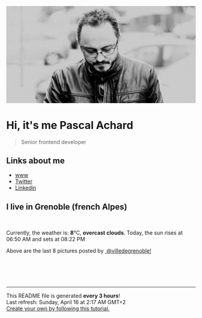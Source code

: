 ![Pascal Achard](./images/photo-pascal-achard.jpg)
# Hi, it's me Pascal Achard
> Senior frontend developer

## Links about me
- [www](https://www.pascal-achard.com)
- [Twitter](https://twitter.com/botmaster)
- [Linkedin](http://www.linkedin.com/in/pascal-achard)


## I live in Grenoble (french Alpes)
<img src="https://openweathermap.org/img/wn/04n@2x.png" alt="">

Currently, the weather is: **8**°C, **overcast clouds**.
Today, the sun rises at 06:50 AM and sets at 08:22 PM

Above are the last 8 pictures posted by <a href="https://www.instagram.com/villedegrenoble/" target="_blank"><img alt="" src="https://upload.wikimedia.org/wikipedia/commons/thumb/e/e7/Instagram_logo_2016.svg/1024px-Instagram_logo_2016.svg.png" width="20"/> @villedegrenoble!</a>

<p style="display: flex; flex-wrap: wrap; gap: 20px;">
        <img src="https://cdn1.picuki.com/hosted-by-instagram/q/0exhNuNYnjBcaS3SYdxKjf8K2fRyWg9SZ60STLepjSVmIR1vLHOapZA0mpCl6yRxIwVgFDeSYzxk5YoqWFhUCj14OUfaS7OBSThV6q+fXe3N0TNg8pBllrwyLXIYZnav9sskUgmYdSgIGaYDG7uo%7C%7CeoX%7C%7C+Xucj4Doy2aMrET9zJBpY6uSKVKz8B13bHR1Bv9vdBhYgJE8VQpMBQ7odLUvj8ESLn8Nc8n6PM5RbMCg8kW%7C%7C+7piSS1X24ldihBGTOguYrVwr9T1WXXejYH9GmkGodiC3Uy13yT5EY+k7R2o7yoMrIr3Po17IH8aVchWmdKhjVPsdK+lCGQPy38mUxanjCD%7C%7CZK3UPcciJHXE%7C%7CqHYILk+nbIX4uTE+plZ1RaM%7C%7CTOf3rQONmUM%7C%7CxLvblKMqBrhn%7C%7Cz%7C%7CwPgIuSn+kEiIhEMvDqIM4F5R6DNl%7C%7CqmoXY=.jpeg" alt="" width="200"/>
        <img src="https://cdn1.picuki.com/hosted-by-instagram/q/0exhNuNYnjBcaS3SYdxKjf8K2fRyWg9SZ60STLepjSVmIR1vLHOapZA0mpCj4yRwKwVlASuRYzxk5YsrWVRSAz17OEbfS7CJRD5Q76WeUOqqvD1l855jnbwxJXIYYH6q9MItU2CpNWwSDv5PHL%7C%7Clo7gX5vnmbCgCpDOMM7ZCyQlWotfpUrJy9ZRxt52U1h+189JldHt1%7C%7CGgeLF11sd7VpC4PUuC9Psl19uwlCLQIhM4L+PvvnDe5HCMpdGM4KD6chYjAi7NS1XWuSzs7xG6vRPQYC1s1pga2gwE4oa0WxbqUY9xXn%7C%7Cs8vP32Z0M2eWlghTVPsbX7lCDPNTfkigVdyz2DkoyQdN0PpLTzFsKlQN%7C%7CD7x7TQIXvNa90blgBI9b+axKEBcOxKu96kt5rS896%7C%7C1+itgm4KeagjzAnXRAfxQuFD61jSvnAlPzx8CTR.jpeg" alt="" width="200"/>
        <img src="https://cdn1.picuki.com/hosted-by-instagram/q/0exhNuNYnjBcaS3SYdxKjf8K2fRyWg9SZ60STLepjSVmIR1vLHOapZA0mpCl6yRxIwVgFDeSYzxk5IwuVFxVDz17OETXS7SLSDZR6KWQXOyjvDRh9Z5pkbozKnEeZHOr8sEsV2KpNWwSDv5PHL%7C%7Clo79UvOa0LGFq8zCXW%7C%7CdEnGZK55f0Z7F9mt9wuuS4jkja45BsNz5F%7C%7CH8kKl1lrtrb+XdYEvf0PMd6trV2QaUNh4kG5OKopCu7Lm4rbzMvRmHZhYXCoOELhn7xYD800HD3d60JHm0mzEW+uA839IkqhdiDH6hc%7C%7C%7C%7CszkIH2bUdBXG9p+kMjxdKyn36dOF+I2WJ7006K2KniIeQjvrfaLMWadtPTzS7JS52TEIofEEo+LOqPQXPyN%7C%7C+gPuZO0IRKQa4ahHjnqSfoMo%7C%7C63yxiDTEX02feDsFx.jpeg" alt="" width="200"/>
        <img src="https://cdn1.picuki.com/hosted-by-instagram/q/0exhNuNYnjBcaS3SYdxKjf8K2fRyWg9SZ60STLepjSVmIR1vLHOapZA0mpCl6yRxIwVgFDeSYzxk5I8iVFpYAj1%7C%7CNUPdSbWBTT1Q6q+YU+7N0Tdv9ZNikbk0LnAYZ3Kt9cApVAmYdSgIGaYDG7uo%7C%7CesJ+fjqcjcFrjOMNbRKmDdttdCwFahlza4lsfe4kx2xu5xncG114WNxahlw5OLUqQUCSKnjMcF6saR5UvoAjcZWpr2gmCG2GGM5b295BTGS9IjOkqg8iyDXdzQspjD2Fu8EIU8hjl246icAkJ0Zo7X0FqBc+MYH5qfic2lBWmhm+jVFtaWbkijsSUGI%7C%7CgVRwGKOlf7kNPEu+8WgGtKbd%7C%7CP7wCSZauHME6leV00KD%7C%7CaPZXfVDKCCJdwJv55rK69H2w2B0xOkQ4+n4yI3CzAX1WDfXMcjYd%7C%7Cb+6GnzWTZhmDe81I5w80=.jpeg" alt="" width="200"/>
        <img src="https://cdn1.picuki.com/hosted-by-instagram/q/0exhNuNYnjBcaS3SYdxKjf8K2fRyWg9SZ60STLepjSVmIR1vLHOapZA0mpCj4yRwKwVlASuRYzxk5IMpVF9VCj18PkbWQLaOTDZV6q6QUezN1DZh8JBklrs8KnweYnet9sAvUQmYdSgIGaYDG7uo%7C%7CesJ%7C%7CPnucjcFrjOMNbRKmDdttdCwFahlza4lsfe4kx2xu5xncG114WNxahlw5OLUqQUCSKnjMcF6saR5UvoAjcZWpr2gmCG2GGM5b295BTGS9IjOkqg8iyDXdzQspjD3Fu8EIU8hjl246idjht43u4GAMNt++MYH6amHYkVBWmhm+jVFtaWbkijvSUGI%7C%7CgVRwGKOlf7kNPEu+8WgGtKbds7YmTTDQOHJHZdJdWohOvfHVEv0H%7C%7CCXMZxYs6JsEtNJ0nqX9wu6TePHizI3CzAX1WDYL7YjFd%7C%7Cb+6GnzWTZhmDe81I5w80=.jpeg" alt="" width="200"/>
        <img src="https://cdn1.picuki.com/hosted-by-instagram/q/0exhNuNYnjBcaS3SYdxKjf8K2fRyWg9SZ60STLepjSVmIR1vLHOapZA0mpCl6yRxIwVgFDeSYzxj7Y0jU1xQDD17PkTYT72OTj5R6aqdUumhvDRh8JZpkb43LnUZZnGt9MMrU2apNWwSDv5PHL%7C%7Clo7gX5vrsbygMrjqMPbxLyQlWotfpUrJy9ZRxt52U1h+189JldHt1%7C%7CGgeLF11sd7VpC4PUuC9Psl19uwlCLQIhM4L+PvvnDe5HCMpdGM4KD6chYjAi7NS1HKuSzs7xG6vRPQLFkUwu0Hq7wEasa0Wxa%7C%7C3OqE1n%7C%7Cs8vP32Z0M2eWlghjVPsbX7lCDPNTfkigVdyz2DkoyQdN0qg62pD%7C%7CG7X9na7QPCeoP5QusdTi4fDqTwZVaPLqW%7C%7CE992xZkcCeldgQ2itgm4KeagiENQJWcexQuFD61jSvnAlPzx8CTR.jpeg" alt="" width="200"/>
        <img src="https://cdn1.picuki.com/hosted-by-instagram/q/0exhNuNYnjBcaS3SYdxKjf8K2fRyWg9SZ60STLepjSVmIR1vLHOapZA0mpCl6yRxIwVgFDeSYzxk5IoqWFhUCD17OEzaSrSPSjhT6KuYUOqlvDZl8pFlkbg1KHAdbHGn%7C%7CsIoVW6pNWwSDv5PHL%7C%7Clo7gV8fnwbCgEojWRKrVGnmVTjse3TO9%7C%7C2pYf5%7C%7CHSv1izv9QpcmkazXgpdAd4+pvlpDk1VOCtIc17q7VySKNBhsAEuKK81Sa8H2QkaHp%7C%7CECKet8XCkONFui3rSzY57zz2F%7C%7Cx9EEIdvlqztEsF57sJmKiLHN4+0t8AjofkTzFKGWlvqklPu7GMsSbGSUGI%7C%7CmIUwGPRn+T8J7gprsigdcy8U%7C%7C%7C%7CM+yzlNpKLM55ZcS8nC9iBXG2OKOPkLt1Xz7kCPekW9A+s+A2CIp7x7xV2QjpP3mLfX7RWEKnPgpCq8UjDiznT8FRukp+6.jpeg" alt="" width="200"/>
        <img src="https://cdn1.picuki.com/hosted-by-instagram/q/0exhNuNYnjBcaS3SYdxKjf8K2fRyWg9SZ60STLepjSVmIR1vLHOapZA0mpCj4yRwKwVlASuRYzxk5IotUV1WDj17OkPeTLGISTxU56mYUOykvD1g%7C%7CJRpnLYzL3cbZXOr9cIlUAmYdSgIGaYDG7uo%7C%7CesJ+vjmcjAEpC2UNbYT9zJBpY6uSKVKz8B1pJ2Jg3Tt%7C%7C9kiJzJE5m4vMAQkpdyJ52hEX%7C%7CD+O8BnsaBwVLYBxMQK5qnRlSaHEmw+Jj8uQ3agtIj+kOYA2BywXycSo0mwcYRvDnQhk2Kopj53t4gj1aSJEbxL3PUakIH2bSAEXG428Fk71pu1ynOdV0Gv%7C%7CBJd5Dfh0paSdO4QqsHcHf2+Uouwnx72WI7wLa0UV1EJUOjmAUrVAcamMukfmY4SSqwd9H%7C%7Cj0l%7C%7C7S7734wB4AGga0GGJX5M=.jpeg" alt="" width="200"/>
</p>

------------
<p>This README file is generated <b>every 3 hours</b>!
    <br />Last refresh: Sunday, April 16 at 2:17 AM GMT+2
    <br /><a href="https://medium.com/@th.guibert/how-to-create-a-self-updating-readme-md-for-your-github-profile-f8b05744ca91">Create your own by following this tutorial.</a>
</p>
<p><a href="https://github.com/botmaster/botmaster/actions/workflows/main.yaml"><img alt="" src="https://github.com/botmaster/botmaster/actions/workflows/main.yaml/badge.svg" /></a></p>

